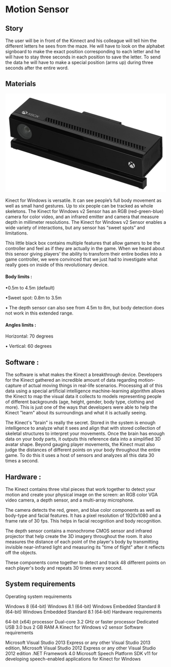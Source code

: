 # Motion Sensor

## Story

The user will be in front of the Kinnect and his colleague will tell him the different letters he sees from the maze. He will have to look on the alphabet signboard to make the exact position corresponding to each letter and he will have to stay three seconds in each position to save the letter. To send the data he will have to make a special position \(arms up\) during three seconds after the entire word.

## Materials

![](../.gitbook/assets/image%20%286%29.png)

Kinect for Windows is versatile. It can see people’s full body movement as well as small hand gestures. Up to xix people can be tracked as whole skeletons. The Kinect for Windows v2 Sensor has an RGB \(red-green-blue\) camera for color video, and an infrared emitter and camera that measure depth in millimeter resolutions. The Kinect for Windows v2 Sensor enables a wide variety of interactions, but any sensor has “sweet spots” and limitations.

This little black box contains multiple features that allow gamers to be the controller and feel as if they are actually in the game. When we heard about this sensor giving players' the ability to transform their entire bodies into a game controller, we were convinced that we just had to investigate what really goes on inside of this revolutionary device.

#### Body limits : 

•0.5m to 4.5m \(default\)

•Sweet spot: 0.8m to 3.5m

• The depth sensor can also see from 4.5m to 8m, but body detection does not work in this extended range.

#### Angles limits :

Horizontal: 70 degrees

• Vertical: 60 degrees

## Software :

The software is what makes the Kinect a breakthrough device. Developers for the Kinect gathered an incredible amount of data regarding motion-capture of actual moving things in real-life scenarios. Processing all of this data using a special artificial intelligence machine-learning algorithm allows the Kinect to map the visual data it collects to models representing people of different backgrounds \(age, height, gender, body type, clothing and more\). This is just one of the ways that developers were able to help the Kinect "learn" about its surroundings and what it is actually seeing.

The Kinect's "brain" is really the secret. Stored in the system is enough intelligence to analyze what it sees and align that with stored collection of skeletal structures to interpret your movements. Once the brain has enough data on your body parts, it outputs this reference data into a simplified 3D avatar shape. Beyond gauging player movements, the Kinect must also judge the distances of different points on your body throughout the entire game. To do this it uses a host of sensors and analyzes all this data 30 times a second.

## Hardware :

The Kinect contains three vital pieces that work together to detect your motion and create your physical image on the screen: an RGB color VGA video camera, a depth sensor, and a multi-array microphone.

The camera detects the red, green, and blue color components as well as body-type and facial features. It has a pixel resolution of 1920x1080 and a frame rate of 30 fps. This helps in facial recognition and body recognition.

The depth sensor contains a monochrome CMOS sensor and infrared projector that help create the 3D imagery throughout the room. It also measures the distance of each point of the player's body by transmitting invisible near-infrared light and measuring its "time of flight" after it reflects off the objects.

These components come together to detect and track 48 different points on each player's body and repeats 30 times every second.

## System requirements

Operating system requirements

Windows 8 \(64-bit\) Windows 8.1 \(64-bit\) Windows Embedded Standard 8 \(64-bit\) Windows Embedded Standard 8.1 \(64-bit\) Hardware requirements

64-bit \(x64\) processor Dual-core 3.2 GHz or faster processor Dedicated USB 3.0 bus 2 GB RAM A Kinect for Windows v2 sensor Software requirements

Microsoft Visual Studio 2013 Express or any other Visual Studio 2013 edition, Microsoft Visual Studio 2012 Express or any other Visual Studio 2012 edition .NET Framework 4.0 Microsoft Speech Platform SDK v11 for developing speech-enabled applications for Kinect for Windows




